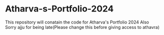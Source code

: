 # Atharva-s-Portfolio-2024
This repository will conatain the code for Atharva's Portfolio 2024
Also Sorry ajju for being late(Please change this before giving access to athavra)
